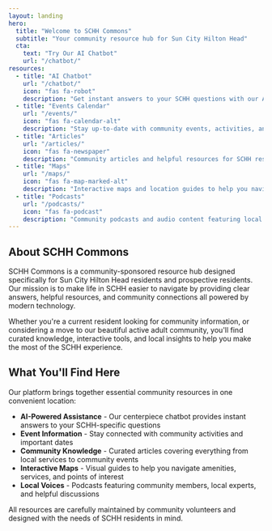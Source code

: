 ```yaml
---
layout: landing
hero:
  title: "Welcome to SCHH Commons"
  subtitle: "Your community resource hub for Sun City Hilton Head"
  cta:
    text: "Try Our AI Chatbot"
    url: "/chatbot/"
resources:
  - title: "AI Chatbot"
    url: "/chatbot/"
    icon: "fas fa-robot"
    description: "Get instant answers to your SCHH questions with our AI-powered assistant trained on community knowledge"
  - title: "Events Calendar"
    url: "/events/"
    icon: "fas fa-calendar-alt"
    description: "Stay up-to-date with community events, activities, and important dates in Sun City Hilton Head"
  - title: "Articles"
    url: "/articles/"
    icon: "fas fa-newspaper"
    description: "Community articles and helpful resources for SCHH residents and prospective residents"
  - title: "Maps"
    url: "/maps/"
    icon: "fas fa-map-marked-alt"
    description: "Interactive maps and location guides to help you navigate Sun City Hilton Head"
  - title: "Podcasts"
    url: "/podcasts/"
    icon: "fas fa-podcast"
    description: "Community podcasts and audio content featuring local voices and topics"
---
```


## About SCHH Commons

SCHH Commons is a community-sponsored resource hub designed specifically for Sun City Hilton Head residents and prospective residents. Our mission is to make life in SCHH easier to navigate by providing clear answers, helpful resources, and community connections all powered by modern technology.

Whether you're a current resident looking for community information, or considering a move to our beautiful active adult community, you'll find curated knowledge, interactive tools, and local insights to help you make the most of the SCHH experience.

## What You'll Find Here

Our platform brings together essential community resources in one convenient location:

- **AI-Powered Assistance** - Our centerpiece chatbot provides instant answers to your SCHH-specific questions
- **Event Information** - Stay connected with community activities and important dates
- **Community Knowledge** - Curated articles covering everything from local services to community events
- **Interactive Maps** - Visual guides to help you navigate amenities, services, and points of interest
- **Local Voices** - Podcasts featuring community members, local experts, and helpful discussions

All resources are carefully maintained by community volunteers and designed with the needs of SCHH residents in mind.